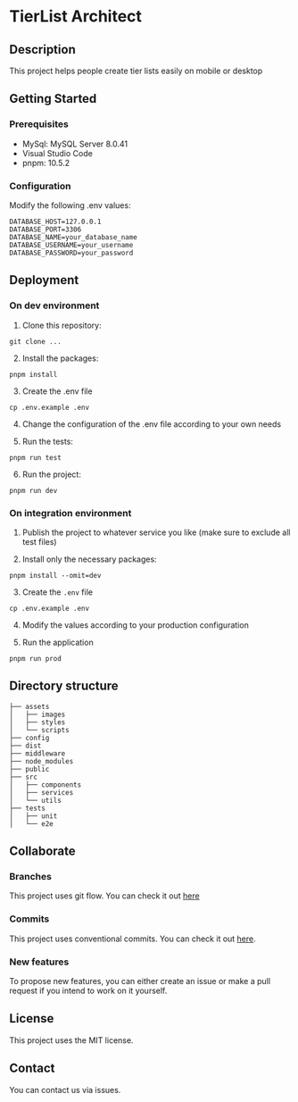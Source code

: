 # TierList Architect

## Description

This project helps people create tier lists easily on mobile or desktop

## Getting Started

### Prerequisites

* MySql: MySQL Server 8.0.41
* Visual Studio Code
* pnpm: 10.5.2

### Configuration

Modify the following .env values:

```shell
DATABASE_HOST=127.0.0.1
DATABASE_PORT=3306
DATABASE_NAME=your_database_name
DATABASE_USERNAME=your_username
DATABASE_PASSWORD=your_password
```

## Deployment

### On dev environment

1. Clone this repository:

```
git clone ...
```

2. Install the packages:

```
pnpm install
```

3. Create the .env file

```
cp .env.example .env
```

4. Change the configuration of the .env file according to your own needs

5. Run the tests:

```
pnpm run test
```

6. Run the project:

```
pnpm run dev
```

### On integration environment

1. Publish the project to whatever service you like (make sure to exclude all test files)

2. Install only the necessary packages:

```
pnpm install --omit=dev
```

3. Create the `.env` file

```
cp .env.example .env
```

4. Modify the values according to your production configuration

5. Run the application

```
pnpm run prod
```

## Directory structure

```shell
├── assets
│   ├── images
│   ├── styles
│   └── scripts
├── config
├── dist
├── middleware
├── node_modules
├── public
├── src
│   ├── components
│   ├── services
│   └── utils
├── tests
│   ├── unit
│   └── e2e
```

## Collaborate

### Branches

This project uses git flow. You can check it out [here](https://www.atlassian.com/git/tutorials/comparing-workflows/gitflow-workflow)

### Commits

This project uses conventional commits. You can check it out [here](https://www.conventionalcommits.org/en/v1.0.0/).

### New features

To propose new features, you can either create an issue or make a pull request if you intend to work on it yourself. 

## License

This project uses the MIT license.

## Contact

You can contact us via issues.